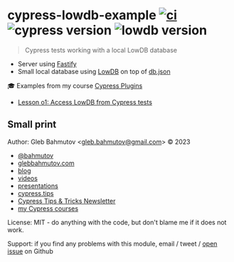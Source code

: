 # cypress-lowdb-example [![ci](https://github.com/bahmutov/cypress-lowdb-example/actions/workflows/ci.yml/badge.svg?branch=main)](https://github.com/bahmutov/cypress-lowdb-example/actions/workflows/ci.yml) ![cypress version](https://img.shields.io/badge/cypress-13.3.1-brightgreen) ![lowdb version](https://img.shields.io/badge/lowdb-6.0.1-brightgreen)

> Cypress tests working with a local LowDB database

- Server using [Fastify](https://fastify.dev/)
- Small local database using [LowDB](https://www.npmjs.com/package/lowdb) on top of [db.json](./db.json)

🎓 Examples from my course [Cypress Plugins](https://cypress.tips/courses/cypress-plugins)

- [Lesson o1: Access LowDB from Cypress tests](https://cypress.tips/courses/cypress-plugins/lessons/o1)

## Small print

Author: Gleb Bahmutov &lt;gleb.bahmutov@gmail.com&gt; &copy; 2023

- [@bahmutov](https://twitter.com/bahmutov)
- [glebbahmutov.com](https://glebbahmutov.com)
- [blog](https://glebbahmutov.com/blog)
- [videos](https://www.youtube.com/glebbahmutov)
- [presentations](https://slides.com/bahmutov)
- [cypress.tips](https://cypress.tips)
- [Cypress Tips & Tricks Newsletter](https://cypresstips.substack.com/)
- [my Cypress courses](https://cypress.tips/courses)

License: MIT - do anything with the code, but don't blame me if it does not work.

Support: if you find any problems with this module, email / tweet /
[open issue](https://github.com/bahmutov/cypress-lowdb-example/issues) on Github

